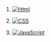 1. [![Html](https://img.shields.io/badge/Implementação_de_HTML-blue?style=for-the-badge)](HTML.md)

2. [![CSS](https://img.shields.io/badge/Implementação_de_CSS-green?style=for-the-badge)](CSS.md)

3. [![JavaScript](https://img.shields.io/badge/Implementação_de_JavaScript-yellow?style=for-the-badge)](JavaScript.md)